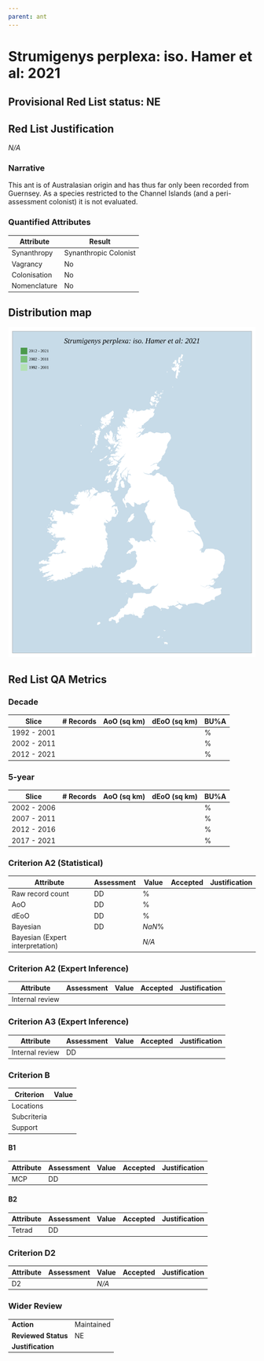 ```yaml
---
parent: ant
---
```


# Strumigenys perplexa: iso. Hamer et al: 2021

## Provisional Red List status: NE

## Red List Justification
*N/A*
### Narrative
This ant is of Australasian origin and has thus far only been recorded from Guernsey. As a species restricted to the Channel Islands (and a peri-assessment colonist) it is not evaluated.


### Quantified Attributes
|Attribute|Result|
|---|---|
|Synanthropy|Synanthropic Colonist|
|Vagrancy|No|
|Colonisation|No|
|Nomenclature|No|






## Distribution map
![](../map/1640.svg)

## Red List QA Metrics
### Decade
| Slice | # Records | AoO (sq km) | dEoO (sq km) |BU%A |
|---|---|---|---|---|
|1992 - 2001||||%|
|2002 - 2011||||%|
|2012 - 2021||||%|
### 5-year
| Slice | # Records | AoO (sq km) | dEoO (sq km) |BU%A |
|---|---|---|---|---|
|2002 - 2006||||%|
|2007 - 2011||||%|
|2012 - 2016||||%|
|2017 - 2021||||%|
### Criterion A2 (Statistical)
|Attribute|Assessment|Value|Accepted|Justification
|---|---|---|---|---|
|Raw record count|DD|%|||
|AoO|DD|%|||
|dEoO|DD|%|||
|Bayesian|DD|*NaN*%|||
|Bayesian (Expert interpretation)||*N/A*|||
### Criterion A2 (Expert Inference)
|Attribute|Assessment|Value|Accepted|Justification
|---|---|---|---|---|
|Internal review|||||
### Criterion A3 (Expert Inference)
|Attribute|Assessment|Value|Accepted|Justification
|---|---|---|---|---|
|Internal review|DD||||
### Criterion B
|Criterion| Value|
|---|---|
|Locations||
|Subcriteria||
|Support||
#### B1
|Attribute|Assessment|Value|Accepted|Justification
|---|---|---|---|---|
|MCP|DD||||
#### B2
|Attribute|Assessment|Value|Accepted|Justification
|---|---|---|---|---|
|Tetrad|DD||||
### Criterion D2
|Attribute|Assessment|Value|Accepted|Justification
|---|---|---|---|---|
|D2||*N/A*|||
### Wider Review
|  |  |
|---|---|
|**Action**|Maintained|
|**Reviewed Status**|NE|
|**Justification**||




